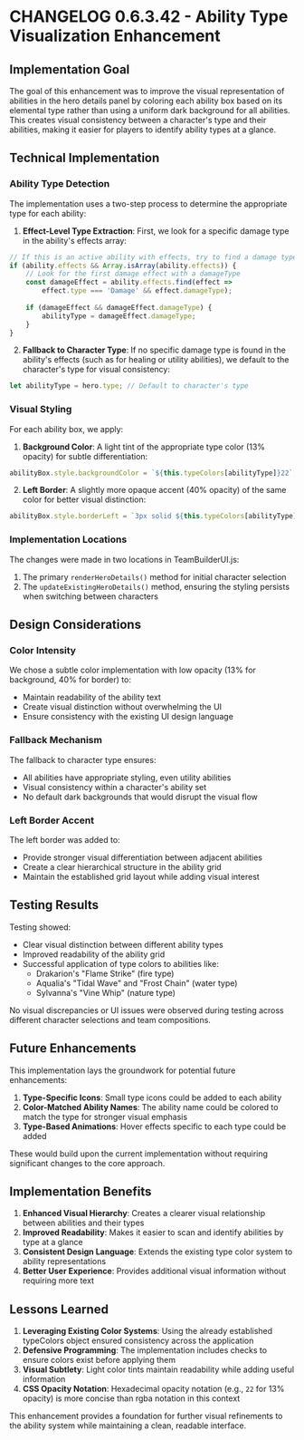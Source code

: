 # CHANGELOG 0.6.3.42 - Ability Type Visualization Enhancement

## Implementation Goal

The goal of this enhancement was to improve the visual representation of abilities in the hero details panel by coloring each ability box based on its elemental type rather than using a uniform dark background for all abilities. This creates visual consistency between a character's type and their abilities, making it easier for players to identify ability types at a glance.

## Technical Implementation

### Ability Type Detection

The implementation uses a two-step process to determine the appropriate type for each ability:

1. **Effect-Level Type Extraction**: First, we look for a specific damage type in the ability's effects array:

```javascript
// If this is an active ability with effects, try to find a damage type
if (ability.effects && Array.isArray(ability.effects)) {
    // Look for the first damage effect with a damageType
    const damageEffect = ability.effects.find(effect => 
        effect.type === 'Damage' && effect.damageType);
    
    if (damageEffect && damageEffect.damageType) {
        abilityType = damageEffect.damageType;
    }
}
```

2. **Fallback to Character Type**: If no specific damage type is found in the ability's effects (such as for healing or utility abilities), we default to the character's type for visual consistency:

```javascript
let abilityType = hero.type; // Default to character's type
```

### Visual Styling

For each ability box, we apply:

1. **Background Color**: A light tint of the appropriate type color (13% opacity) for subtle differentiation:

```javascript
abilityBox.style.backgroundColor = `${this.typeColors[abilityType]}22`;
```

2. **Left Border**: A slightly more opaque accent (40% opacity) of the same color for better visual distinction:

```javascript
abilityBox.style.borderLeft = `3px solid ${this.typeColors[abilityType]}66`;
```

### Implementation Locations

The changes were made in two locations in TeamBuilderUI.js:

1. The primary `renderHeroDetails()` method for initial character selection
2. The `updateExistingHeroDetails()` method, ensuring the styling persists when switching between characters

## Design Considerations

### Color Intensity

We chose a subtle color implementation with low opacity (13% for background, 40% for border) to:
- Maintain readability of the ability text
- Create visual distinction without overwhelming the UI
- Ensure consistency with the existing UI design language

### Fallback Mechanism

The fallback to character type ensures:
- All abilities have appropriate styling, even utility abilities
- Visual consistency within a character's ability set
- No default dark backgrounds that would disrupt the visual flow

### Left Border Accent

The left border was added to:
- Provide stronger visual differentiation between adjacent abilities
- Create a clear hierarchical structure in the ability grid
- Maintain the established grid layout while adding visual interest

## Testing Results

Testing showed:
- Clear visual distinction between different ability types
- Improved readability of the ability grid
- Successful application of type colors to abilities like:
  - Drakarion's "Flame Strike" (fire type)
  - Aqualia's "Tidal Wave" and "Frost Chain" (water type)
  - Sylvanna's "Vine Whip" (nature type)

No visual discrepancies or UI issues were observed during testing across different character selections and team compositions.

## Future Enhancements

This implementation lays the groundwork for potential future enhancements:

1. **Type-Specific Icons**: Small type icons could be added to each ability
2. **Color-Matched Ability Names**: The ability name could be colored to match the type for stronger visual emphasis
3. **Type-Based Animations**: Hover effects specific to each type could be added

These would build upon the current implementation without requiring significant changes to the core approach.

## Implementation Benefits

1. **Enhanced Visual Hierarchy**: Creates a clearer visual relationship between abilities and their types
2. **Improved Readability**: Makes it easier to scan and identify abilities by type at a glance
3. **Consistent Design Language**: Extends the existing type color system to ability representations
4. **Better User Experience**: Provides additional visual information without requiring more text

## Lessons Learned

1. **Leveraging Existing Color Systems**: Using the already established typeColors object ensured consistency across the application
2. **Defensive Programming**: The implementation includes checks to ensure colors exist before applying them
3. **Visual Subtlety**: Light color tints maintain readability while adding useful information
4. **CSS Opacity Notation**: Hexadecimal opacity notation (e.g., `22` for 13% opacity) is more concise than rgba notation in this context

This enhancement provides a foundation for further visual refinements to the ability system while maintaining a clean, readable interface.